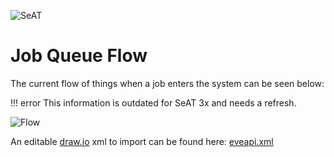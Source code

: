 ![SeAT](https://i.imgur.com/aPPOxSK.png)

# Job Queue Flow

The current flow of things when a job enters the system can be seen below:

!!! error
    This information is outdated for SeAT 3x and needs a refresh.

![Flow](https://i.imgur.com/TPgha3P.png)

An editable [draw.io](https://www.draw.io/) xml to import can be found here: [eveapi.xml](https://drive.google.com/file/d/0B68sG3eQAkceZkdlcUd5R2E1VkE/view?usp=sharing)
